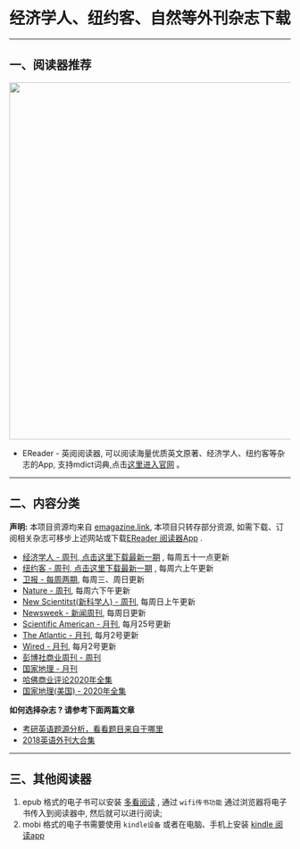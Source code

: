 # 经济学人、纽约客、自然等外刊杂志下载
---------------------

## 一、阅读器推荐

<a href="https://ereader.link/?utm_source=github&utm_medium=github&utm_campaign=github" target="_blank">
<img src="https://pic2.zhimg.com/v2-2158f25799daf1cc82b8c88286d58709_1440w.jpg" width="640px"/>
</a>

* EReader - 英阅阅读器, 可以阅读海量优质英文原著、经济学人、纽约客等杂志的App, 支持mdict词典,点击[这里进入官网](https://ereader.link/?utm_source=github&utm_medium=github&utm_campaign=github) 。

---------------------

## 二、内容分类

**声明:** 本项目资源均来自 [emagazine.link](https://emagazine.link/?utm_source=github&utm_medium=github&utm_campaign=github), 本项目只转存部分资源, 如需下载、订阅相关杂志可移步上述网站或下载[EReader 阅读器App](https://ereader.link/?utm_source=github&utm_medium=github&utm_campaign=github) .


* [经济学人 - 周刊, 点击这里下载最新一期](01_economist/te_2021.05.15) , 每周五十一点更新
* [纽约客 - 周刊, 点击这里下载最新一期](02_new_yorker/2021.05.10) , 每周六上午更新
* [卫报 - 每周两期](09_guardian/), 每周三、周日更新
* [Nature - 周刊](03_nature), 每周六下午更新
* [New Scientitst(新科学人) - 周刊](06_new_scientist/), 每周日上午更新
* [Newsweek - 新闻周刊](./08_newsweek), 每周日更新
* [Scientific American - 月刊](07_scientific_american), 每月25号更新
* [The Atlantic - 月刊](04_atlantic), 每月2号更新
* [Wired - 月刊](05_wired), 每月2号更新
* [彭博社商业周刊 - 周刊](./10_bloomberg_businessweek/)
* [国家地理 - 月刊](./11_national_geographic/)
* [哈佛商业评论2020年全集](./Harvard-Business-Review-USA-2020-Full-Year-Collection)
* [国家地理(美国) - 2020年全集](./11_national_geographic/2020/)

**如何选择杂志 ? 请参考下面两篇文章**

* [考研英语题源分析，看看题目来自于哪里](https://zhuanlan.zhihu.com/p/25051680)
* [2018英语外刊大合集](https://zhuanlan.zhihu.com/p/54181221)


-------------------------------------
## 三、其他阅读器

1. epub 格式的电子书可以安装 [多看阅读](https://www.duokan.com/product) ,  通过 `wifi传书功能` 通过浏览器将电子书传入到阅读器中, 然后就可以进行阅读;
2. mobi 格式的电子书需要使用 `kindle设备` 或者在电脑、手机上安装 [kindle 阅读app](https://www.amazon.cn/kindle-dbs/fd/kcp/ref=sv_kinc_0)

